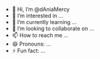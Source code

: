 - 👋 Hi, I’m @dAniaMercy
- 👀 I’m interested in ...
- 🌱 I’m currently learning ...
- 💞️ I’m looking to collaborate on ...
- 📫 How to reach me ...
- 😄 Pronouns: ...
- ⚡ Fun fact: ...

<!---
dAniaMercy/dAniaMercy is a ✨ special ✨ repository because its `README.md` (this file) appears on your GitHub profile.
You can click the Preview link to take a look at your changes.
--->
